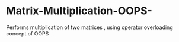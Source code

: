 # Matrix-Multiplication-OOPS-
Performs multiplication of two matrices , using operator overloading concept of OOPS
